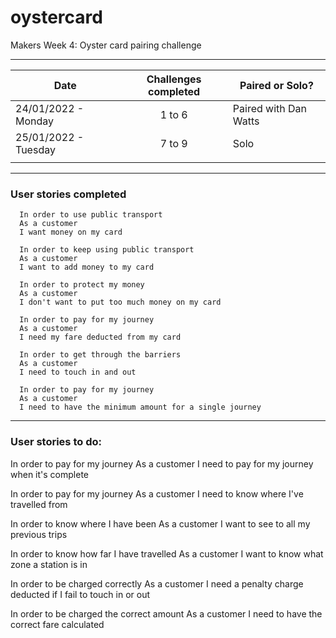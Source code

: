 # oystercard
Makers Week 4: Oyster card pairing challenge

----------

| Date                | Challenges completed   | Paired or Solo?       |  
|---------------------|----------------------  |-----------------------|
| 24/01/2022 - Monday |<center>1 to 6</center> | Paired with Dan Watts | 
| 25/01/2022 - Tuesday|<center>7 to 9</center>| Solo                  |  
|                     |                        |                       |
----------

### User stories completed
```
  In order to use public transport
  As a customer
  I want money on my card
```
```
  In order to keep using public transport
  As a customer
  I want to add money to my card
```
```
  In order to protect my money
  As a customer
  I don't want to put too much money on my card
```
```
  In order to pay for my journey
  As a customer
  I need my fare deducted from my card
```
```
  In order to get through the barriers
  As a customer
  I need to touch in and out
```
```
  In order to pay for my journey
  As a customer
  I need to have the minimum amount for a single journey
```
----------
### User stories to do:

  
  In order to pay for my journey
  As a customer
  I need to pay for my journey when it's complete

  In order to pay for my journey
  As a customer
  I need to know where I've travelled from

  In order to know where I have been
  As a customer
  I want to see to all my previous trips

  In order to know how far I have travelled
  As a customer
  I want to know what zone a station is in

  In order to be charged correctly
  As a customer
  I need a penalty charge deducted if I fail to touch in or out

  In order to be charged the correct amount
  As a customer
  I need to have the correct fare calculated

